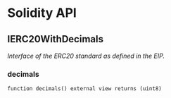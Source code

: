 # Solidity API

## IERC20WithDecimals

_Interface of the ERC20 standard as defined in the EIP._

### decimals

```solidity
function decimals() external view returns (uint8)
```

